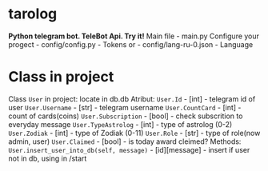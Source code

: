 # tarolog
**Python telegram bot. TeleBot Api. Try it!**
Main file - main.py
Configure your progect - config/config.py - Tokens
                    or - config/lang-ru-0.json - Language

# Class in project
Class `User` in project:
locate in db.db
    Atribut:
    `User.Id` - [int] - telegram id of user
    `User.Username` - [str] - telegram username
    `User.CountCard` - [int] - count of cards(coins)
    `User.Subscription` - [bool] - check subscrition to everyday message
    `User.TypeAstrolog` - [int] - type of astrolog (0-2)
    `User.Zodiak` - [int] - type of Zodiak (0-11)
    `User.Role` - [str] - type of role(now admin, user)
    `User.Claimed` - [bool] - is today award cleimed?
    Methods:
    `User.insert_user_into_db(self, message)` - [id][message] - insert if user not in db, using in /start